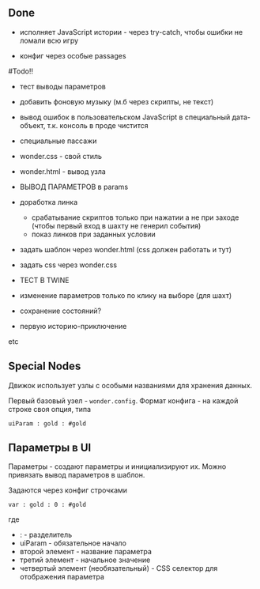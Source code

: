 
## Done
- исполняет JavaScript истории - через try-catch, чтобы ошибки не ломали всю игру

- конфиг через особые passages



#Todo!!
- тест выводы параметров
- добавить фоновую музыку (м.б через скрипты, не текст)

- вывод ошибок в пользовательском JavaScript в специальный дата-объект, т.к. консоль в проде чистится

- специальные пассажи
- wonder.css - свой стиль
- wonder.html - вывод узла

- ВЫВОД ПАРАМЕТРОВ в params
- доработка линка
    - срабатывание скриптов только при нажатии а не при заходе (чтобы первый вход в шахту не генерил события)
    - показ линков при заданных условии    

- задать шаблон через wonder.html (css должен работать и тут)
- задать css через wonder.css
- ТЕСТ В TWINE

- изменение параметров только по клику на выборе (для шахт)
- сохранение состояний?

- первую историю-приключение

etc

## Special Nodes

Движок использует узлы с особыми названиями для хранения данных.

Первый базовый узел - `wonder.config`. Формат конфига - на каждой строке своя опция, типа
```text
uiParam : gold : #gold
```

## Параметры в UI
Параметры - создают параметры и инициализируют их. Можно привязать вывод параметров в шаблон.


Задаются через конфиг строчками
```text
var : gold : 0 : #gold
```
где
- : - разделитель
- uiParam - обязательное начало
- второй элемент - название параметра
- третий элемент - начальное значение
- четвертый элемент (необязательный) - CSS селектор для отображения параметра
